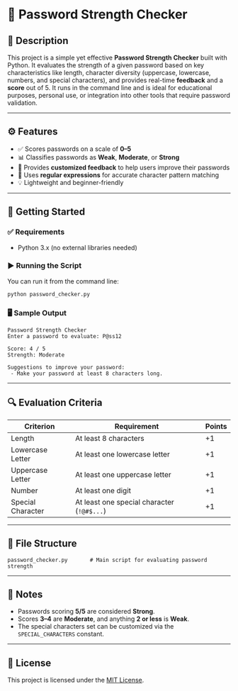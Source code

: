 # 🔐 Password Strength Checker

## 📝 Description

This project is a simple yet effective **Password Strength Checker** built with Python. It evaluates the strength of a given password based on key characteristics like length, character diversity (uppercase, lowercase, numbers, and special characters), and provides real-time **feedback** and a **score** out of 5. It runs in the command line and is ideal for educational purposes, personal use, or integration into other tools that require password validation.

---

## ⚙️ Features

- ✅ Scores passwords on a scale of **0–5**
- 📊 Classifies passwords as **Weak**, **Moderate**, or **Strong**
- 🧠 Provides **customized feedback** to help users improve their passwords
- 🧪 Uses **regular expressions** for accurate character pattern matching
- 💡 Lightweight and beginner-friendly

---

## 🚀 Getting Started

### ✅ Requirements

- Python 3.x (no external libraries needed)

### ▶️ Running the Script

You can run it from the command line:

```bash
python password_checker.py
```

### 🖥️ Sample Output

```
Password Strength Checker
Enter a password to evaluate: P@ss12

Score: 4 / 5
Strength: Moderate

Suggestions to improve your password:
 - Make your password at least 8 characters long.
```

---

## 🔍 Evaluation Criteria

| Criterion            | Requirement                                  | Points |
|---------------------|----------------------------------------------|--------|
| Length              | At least 8 characters                        | +1     |
| Lowercase Letter    | At least one lowercase letter                | +1     |
| Uppercase Letter    | At least one uppercase letter                | +1     |
| Number              | At least one digit                           | +1     |
| Special Character   | At least one special character (`!@#$...`)   | +1     |

---

## 📂 File Structure

```
password_checker.py       # Main script for evaluating password strength
```

---

## 📌 Notes

- Passwords scoring **5/5** are considered **Strong**.
- Scores **3–4** are **Moderate**, and anything **2 or less** is **Weak**.
- The special characters set can be customized via the `SPECIAL_CHARACTERS` constant.

---

## 📃 License

This project is licensed under the [MIT License](LICENSE).


